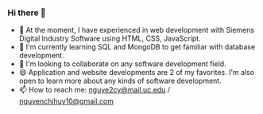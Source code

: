 ### Hi there 👋
- 🔭 At the moment, I have experienced in web development with Siemens Digital Industry Software using HTML, CSS, JavaScript.
- 🌱 I'm currently learning SQL and MongoDB to get familiar with database development.
- 👯 I'm looking to collaborate on any software development field.
- 😄 Application and website developments are 2 of my favorites. I'm also open to learn more about any kinds of software development.
- 📫 How to reach me: nguye2cy@mail.uc.edu / nguyenchihuy10@gmail.com
<!--
**leohuynguyenchi/leohuynguyenchi** is a ✨ _special_ ✨ repository because its `README.md` (this file) appears on your GitHub profile.

Here are some ideas to get you started:

- 🔭 I’m currently working on ...
- 🌱 I’m currently learning ...
- 👯 I’m looking to collaborate on ...
- 🤔 I’m looking for help with ...
- 💬 Ask me about ...
- 📫 How to reach me: ...
- 😄 Pronouns: ...
- ⚡ Fun fact: ...
-->
